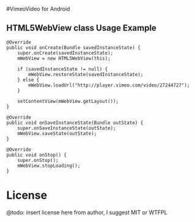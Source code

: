 #VimeoVideo for Android

## HTML5WebView class Usage Example

    @Override
    public void onCreate(Bundle savedInstanceState) {
        super.onCreate(savedInstanceState);
        mWebView = new HTML5WebView(this);

        if (savedInstanceState != null) {
            mWebView.restoreState(savedInstanceState);
        } else {    
            mWebView.loadUrl("http://player.vimeo.com/video/27244727");
        }

        setContentView(mWebView.getLayout());
    }

    @Override
    public void onSaveInstanceState(Bundle outState) {
        super.onSaveInstanceState(outState);
        mWebView.saveState(outState);
    }

    @Override
    public void onStop() {
        super.onStop();
        mWebView.stopLoading();
    }

# License

@todo: insert license here from author, I suggest MIT or WTFPL
